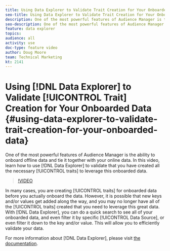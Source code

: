 ```yaml
---
title: Using Data Explorer to Validate Trait Creation for Your Onboarded Data 
seo-title: Using Data Explorer to Validate Trait Creation for Your Onboarded Data 
description: One of the most powerful features of Audience Manager is the ability to onboard offline data and tie it together with your online data. In this video, learn how to use Data Explorer to validate that you have created all the necessary traits to leverage this onboarded data.
seo-description: One of the most powerful features of Audience Manager is the ability to onboard offline data and tie it together with your online data. In this video, learn how to use Data Explorer to validate that you have created all the necessary traits to leverage this onboarded data.
feature: data explorer
topics: 
audience: all
activity: use
doc-type: feature video
author: Doug Moore
team: Technical Marketing
kt: 2141
---
```


# Using [!DNL Data Explorer] to Validate [!UICONTROL Trait] Creation for Your Onboarded Data {#using-data-explorer-to-validate-trait-creation-for-your-onboarded-data}

One of the most powerful features of Audience Manager is the ability to onboard offline data and tie it together with your online data. In this video, learn how to use [!DNL Data Explorer] to validate that you have created all the necessary [!UICONTROL traits] to leverage this onboarded data.

>[!VIDEO](https://video.tv.adobe.com/v/25149/?quality=12)

In many cases, you are creating [!UICONTROL traits] for onboarded data before you actually onboard the data. However, it is possible that new keys and/or values get added along the way, and you may no longer have all of the [!UICONTROL traits] created that you need to leverage this great data. With [!DNL Data Explorer], you can do a quick search to see all of your onboarded data, and even filter it by specific [!UICONTROL Data Source], or even filter it down to the key and/or value. This will allow you to efficiently validate your data.

For more information about [!DNL Data Explorer], please visit [the documentation](https://experiencecloud.adobe.com/resources/help/en_US/aam/data-explorer.html).